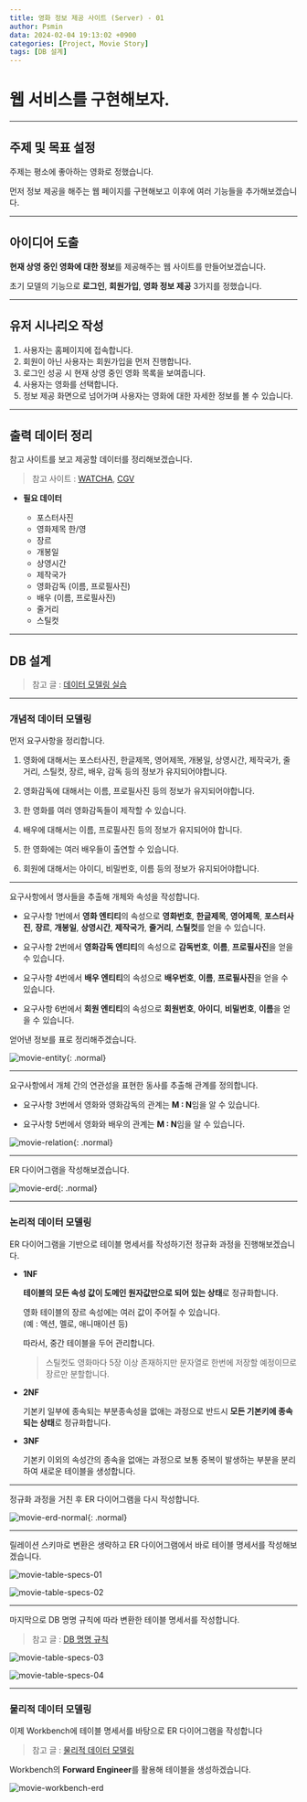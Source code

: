 ```yaml
---
title: 영화 정보 제공 사이트 (Server) - 01
author: Psmin
data: 2024-02-04 19:13:02 +0900
categories: [Project, Movie Story]
tags: [DB 설계]
---
```


# 웹 서비스를 구현해보자.

---

## 주제 및 목표 설정

주제는 평소에 좋아하는 영화로 정했습니다.

먼저 정보 제공을 해주는 웹 페이지를 구현해보고 이후에 여러 기능들을 추가해보겠습니다.

---

## 아이디어 도출

**현재 상영 중인 영화에 대한 정보**를 제공해주는 웹 사이트를 만들어보겠습니다.

초기 모델의 기능으로 **로그인**, **회원가입**, **영화 정보 제공** 3가지를 정했습니다.

---

## 유저 시나리오 작성

1. 사용자는 홈페이지에 접속합니다.
2. 회원이 아닌 사용자는 회원가입을 먼저 진행합니다.
3. 로그인 성공 시 현재 상영 중인 영화 목록을 보여줍니다.
4. 사용자는 영화를 선택합니다.
5. 정보 제공 화면으로 넘어가며 사용자는 영화에 대한 자세한 정보를 볼 수 있습니다.

---

## 출력 데이터 정리

참고 사이트를 보고 제공할 데이터를 정리해보겠습니다.

> 참고 사이트 : [WATCHA](https://pedia.watcha.com/ko-KR/contents/mY5QnJW), [CGV](http://www.cgv.co.kr/movies/detail-view/?midx=77796#2)

- **필요 데이터**

  - 포스터사진
  - 영화제목 한/영
  - 장르
  - 개봉일
  - 상영시간
  - 제작국가
  - 영화감독 (이름, 프로필사진)
  - 배우 (이름, 프로필사진)
  - 줄거리
  - 스틸컷

---

## DB 설계

> 참고 글 : [데이터 모델링 실습](https://psmin1994.github.io/posts/data-modeling-ex/)

---

### 개념적 데이터 모델링

먼저 요구사항을 정리합니다.

1. 영화에 대해서는 포스터사진, 한글제목, 영어제목, 개봉일, 상영시간, 제작국가, 줄거리, 스틸컷, 장르, 배우, 감독 등의 정보가 유지되어야합니다.

2. 영화감독에 대해서는 이름, 프로필사진 등의 정보가 유지되어야합니다.

3. 한 영화를 여러 영화감독들이 제작할 수 있습니다.

4. 배우에 대해서는 이름, 프로필사진 등의 정보가 유지되어야 합니다.

5. 한 영화에는 여러 배우들이 출연할 수 있습니다.

6. 회원에 대해서는 아이디, 비밀번호, 이름 등의 정보가 유지되어야합니다.

---

요구사항에서 명사들을 추출해 개체와 속성을 작성합니다.

- 요구사항 1번에서 **영화 엔티티**의 속성으로 **영화번호**, **한글제목**, **영어제목**, **포스터사진**, **장르**, **개봉일**, **상영시간**, **제작국가**, **줄거리**, **스틸컷**를 얻을 수 있습니다.

- 요구사항 2번에서 **영화감독 엔티티**의 속성으로 **감독번호**, **이름**, **프로필사진**을 얻을 수 있습니다.

- 요구사항 4번에서 **배우 엔티티**의 속성으로 **배우번호**, **이름**, **프로필사진**을 얻을 수 있습니다.

- 요구사항 6번에서 **회원 엔티티**의 속성으로 **회원번호**, **아이디**, **비밀번호**, **이름**을 얻을 수 있습니다.

얻어낸 정보를 표로 정리해주겠습니다.

![movie-entity](/assets/img/movie-entity.png){: .normal}

---

요구사항에서 개체 간의 연관성을 표현한 동사를 추출해 관계를 정의합니다.

- 요구사항 3번에서 영화와 영화감독의 관계는 **M : N**임을 알 수 있습니다.

- 요구사항 5번에서 영화와 배우의 관계는 **M : N**임을 알 수 있습니다.

![movie-relation](/assets/img/movie-relation.png){: .normal}

---

ER 다이어그램을 작성해보겠습니다.

![movie-erd](/assets/img/movie-erd.png){: .normal}

---

### 논리적 데이터 모델링

ER 다이어그램을 기반으로 테이블 명세서를 작성하기전 정규화 과정을 진행해보겠습니다.

- **1NF**

  **테이블의 모든 속성 값이 도메인 원자값만으로 되어 있는 상태**로 정규화합니다.

  영화 테이블의 장르 속성에는 여러 값이 주어질 수 있습니다.  
  (예 : 액션, 멜로, 애니매이션 등)

  따라서, 중간 테이블을 두어 관리합니다.

  > 스틸컷도 영화마다 5장 이상 존재하지만 문자열로 한번에 저장할 예정이므로 장르만 분할합니다.

- **2NF**

  기본키 일부에 종속되는 부분종속성을 없애는 과정으로 반드시 **모든 기본키에 종속되는 상태**로 정규화합니다.

- **3NF**

  기본키 이외의 속성간의 종속을 없애는 과정으로 보통 중복이 발생하는 부분을 분리하여 새로운 테이블을 생성합니다.

---

정규화 과정을 거친 후 ER 다이어그램을 다시 작성합니다.

![movie-erd-normal](/assets/img/movie-erd-normal.png){: .normal}

---

릴레이션 스키마로 변환은 생략하고 ER 다이어그램에서 바로 테이블 명세서를 작성해보겠습니다.

![movie-table-specs-01](/assets/img/movie-table-specs-01.png)

![movie-table-specs-02](/assets/img/movie-table-specs-02.png)

---

마지막으로 DB 명명 규칙에 따라 변환한 테이블 명세서를 작성합니다.

> 참고 글 : [DB 명명 규칙](https://psmin1994.github.io/posts/db-naming/)

![movie-table-specs-03](/assets/img/movie-table-specs-03.png)

![movie-table-specs-04](/assets/img/movie-table-specs-04.png)

---

### 물리적 데이터 모델링

이제 Workbench에 테이블 명세서를 바탕으로 ER 다이어그램을 작성합니다

> 참고 글 : [물리적 데이터 모델링](https://psmin1994.github.io/posts/physical-modeling/)

Workbench의 **Forward Engineer**를 활용해 테이블을 생성하겠습니다.

![movie-workbench-erd](/assets/img/movie-workbench-erd.png)
